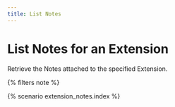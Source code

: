 ```yaml
---
title: List Notes
---
```


# List Notes for an Extension

Retrieve the Notes attached to the specified Extension.

{% filters note %}

{% scenario extension_notes.index %}
